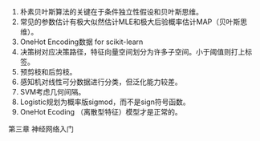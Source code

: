 1. 朴素贝叶斯算法的关键在于条件独立性假设和贝叶斯思维。
2. 常见的参数估计有极大似然估计MLE和极大后验概率估计MAP（贝叶斯思维）。
3. OneHot Encoding数据 for scikit-learn
4. 决策树对应决策路径，特征向量空间划分为许多子空间。小于阈值则打上标签。
5. 预剪枝和后剪枝。
6. 感知机对线性可分数据进行分类，但泛化能力较差。
7. SVM考虑几何间隔。
8. Logistic规划为概率版sigmod，而不是sign符号函数。
9. OneHot Ecoding （离散型特征）模型才是正常的。

第三章 神经网络入门
